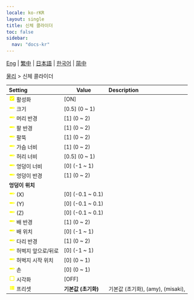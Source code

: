 ```yaml
---
locale: ko-rKR
layout: single
title: 신체 콜라이더
toc: false
sidebar:
  nav: "docs-kr"
---
```

[Eng](/dancexr/menu/2025.4/actor/body_colliders) | [繁中](/tw/dancexr/menu/2025.4/actor/body_colliders) | [日本語](/jp/dancexr/menu/2025.4/actor/body_colliders) | [한국어](/kr/dancexr/menu/2025.4/actor/body_colliders) | [简中](/zh/dancexr/menu/2025.4/actor/body_colliders)

[물리](../menu#물리) > 신체 콜라이더



| Setting | Value | Description |
| :--- | --- | :--- |
|<nobr> ![check_on icon](/images/icon/ic_check_on.png)  활성화</nobr>| [ON] | 
|<nobr> ![slider icon](/images/icon/ic_slider.png)  크기</nobr>| [0.5] (0 ~ 1) | 
|<nobr> ![slider icon](/images/icon/ic_slider.png)  머리 반경</nobr>| [1] (0 ~ 2) | 
|<nobr> ![slider icon](/images/icon/ic_slider.png)  팔 반경</nobr>| [1] (0 ~ 2) | 
|<nobr> ![slider icon](/images/icon/ic_slider.png)  팔뚝</nobr>| [1] (0 ~ 2) | 
|<nobr> ![slider icon](/images/icon/ic_slider.png)  가슴 너비</nobr>| [1] (0 ~ 2) | 
|<nobr> ![slider icon](/images/icon/ic_slider.png)  허리 너비</nobr>| [0.5] (0 ~ 1) | 
|<nobr> ![slider icon](/images/icon/ic_slider.png)  엉덩이 너비</nobr>| [0] (-1 ~ 1) | 
|<nobr> ![slider icon](/images/icon/ic_slider.png)  엉덩이 반경</nobr>| [1] (0 ~ 2) | 
|<nobr> <b>엉덩이 위치</b></nobr>|| 
|<nobr> ![slider icon](/images/icon/ic_slider.png)  (X)</nobr>| [0] (-0.1 ~ 0.1) | 
|<nobr> ![slider icon](/images/icon/ic_slider.png)  (Y)</nobr>| [0] (-0.1 ~ 0.1) | 
|<nobr> ![slider icon](/images/icon/ic_slider.png)  (Z)</nobr>| [0] (-0.1 ~ 0.1) | 
|<nobr> ![slider icon](/images/icon/ic_slider.png)  배 반경</nobr>| [1] (0 ~ 2) | 
|<nobr> ![slider icon](/images/icon/ic_slider.png)  배 위치</nobr>| [0] (-1 ~ 1) | 
|<nobr> ![slider icon](/images/icon/ic_slider.png)  다리 반경</nobr>| [1] (0 ~ 2) | 
|<nobr> ![slider icon](/images/icon/ic_slider.png)  허벅지 앞으로/뒤로</nobr>| [0] (-1 ~ 1) | 
|<nobr> ![slider icon](/images/icon/ic_slider.png)  허벅지 시작 위치</nobr>| [0] (0 ~ 1) | 
|<nobr> ![slider icon](/images/icon/ic_slider.png)  손</nobr>| [0] (0 ~ 1) | 
|<nobr> ![check_off icon](/images/icon/ic_check_off.png)  시각화</nobr>| [OFF] | 
|<nobr> ![list icon](/images/icon/ic_list.png)  프리셋</nobr>| **기본값 (초기화)** | 기본값 (초기화), (amy), (misaki),  |
